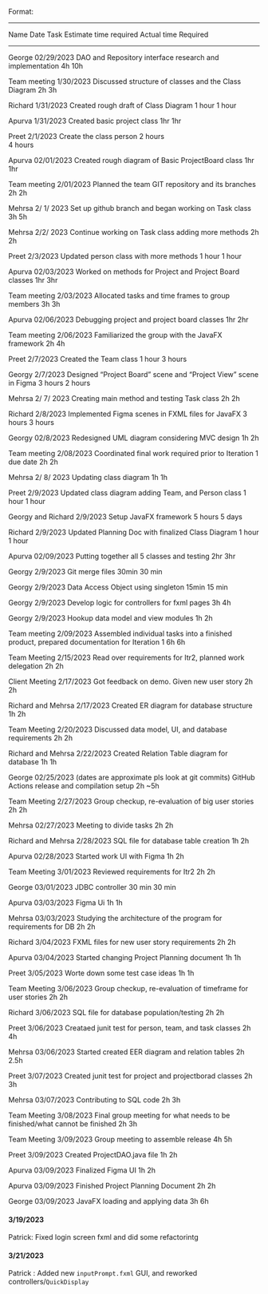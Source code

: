 Format:
********
Name
Date
Task
Estimate time required
Actual time Required
********

George
02/29/2023
DAO and Repository interface research and implementation
4h
10h

Team meeting
1/30/2023
Discussed structure of classes and the Class Diagram
2h
3h

Richard
1/31/2023
Created rough draft of Class Diagram
1 hour
1 hour

Apurva
1/31/2023
Created basic project class 
1hr
1hr 

Preet 
2/1/2023
Create the class person
 2 hours  
4 hours

Apurva 
02/01/2023
Created rough diagram of Basic ProjectBoard class
1hr
1hr

Team meeting
2/01/2023
Planned the team GIT repository and its branches
2h
2h

Mehrsa 
2/ 1/ 2023
Set up github branch and began working on Task class
3h
5h

Mehrsa
2/2/ 2023
Continue working on Task class adding more methods
2h
2h

Preet
2/3/2023
Updated person class with more methods
1 hour
1 hour

Apurva 
02/03/2023
Worked on methods for Project and Project Board classes
1hr
3hr

Team meeting
2/03/2023
Allocated tasks and time frames to group members
3h
3h

Apurva 
02/06/2023
Debugging project and project board classes 
1hr
2hr

Team meeting
2/06/2023
Familiarized the group with the JavaFX framework
2h
4h

Preet
2/7/2023
Created the Team class 
1 hour
3 hours

Georgy
2/7/2023
Designed “Project Board” scene and “Project View” scene in Figma
3 hours
2 hours

Mehrsa
2/ 7/ 2023
Creating main method and testing Task class
2h
2h

Richard
2/8/2023
Implemented Figma scenes in FXML files for JavaFX
3 hours
3 hours

Georgy
02/8/2023
Redesigned UML diagram considering MVC design
1h
2h

Team meeting
2/08/2023
Coordinated final work required prior to Iteration 1 due date
2h
2h

Mehrsa
2/ 8/ 2023
Updating class diagram
1h
1h

Preet
2/9/2023
Updated class diagram adding Team, and Person class
1 hour
1 hour

Georgy and Richard
2/9/2023
Setup JavaFX framework
5 hours
5 days

Richard
2/9/2023
Updated Planning Doc with finalized Class Diagram
1 hour
1 hour

Apurva 
02/09/2023
Putting together all 5 classes and testing 
2hr
3hr

Georgy
2/9/2023
Git merge files
30min
30 min

Georgy
2/9/2023
Data Access Object using singleton
15min
15 min

Georgy
2/9/2023
Develop logic for controllers for fxml pages
3h
4h

Georgy
2/9/2023
Hookup data model and view modules
1h
2h

Team meeting
2/09/2023
Assembled individual tasks into a finished product, prepared documentation for Iteration 1
6h
6h

Team Meeting
2/15/2023
Read over requirements for Itr2, planned work delegation
2h
2h

Client Meeting
2/17/2023
Got feedback on demo. Given new user story
2h
2h

Richard and Mehrsa
2/17/2023
Created ER diagram for database structure
1h
2h

Team Meeting
2/20/2023
Discussed data model, UI, and database requirements
2h
2h

Richard and Mehrsa
2/22/2023
Created Relation Table diagram for database
1h
1h

George
02/25/2023
(dates are approximate pls look at git commits)
GitHub Actions release and compilation setup
2h
~5h

Team Meeting
2/27/2023
Group checkup, re-evaluation of big user stories
2h
2h

Mehrsa
02/27/2023
Meeting to divide tasks
2h
2h

Richard and Mehrsa
2/28/2023
SQL file for database table creation
1h
2h

Apurva
02/28/2023
Started work UI with Figma 
1h
2h

Team Meeting
3/01/2023
Reviewed requirements for Itr2
2h
2h

George
03/01/2023
JDBC controller
30 min
30 min

Apurva
03/03/2023
Figma Ui
1h
1h

Mehrsa
03/03/2023
Studying the architecture of the program for requirements for DB
2h
2h

Richard
3/04/2023
FXML files for new user story requirements
2h
2h

Apurva 
03/04/2023
Started changing Project Planning document 
1h
1h

Preet 
3/05/2023
Worte down some test case ideas
1h
1h

Team Meeting
3/06/2023
Group checkup, re-evaluation of timeframe for user stories
2h
2h

Richard
3/06/2023
SQL file for database population/testing
2h
2h

Preet 
3/06/2023
Creataed junit test for person, team, and task classes 
2h 
4h

Mehrsa
03/06/2023
Started created EER diagram and relation tables 
2h
2.5h

Preet 
3/07/2023
Created junit test for project and projectborad classes
2h 
3h

Mehrsa
03/07/2023
Contributing to SQL code
2h
3h

Team Meeting
3/08/2023
Final group meeting for what needs to be finished/what cannot be finished
2h
3h

Team Meeting
3/09/2023
Group meeting to assemble release
4h
5h

Preet 
3/09/2023
Created ProjectDAO.java file
1h 
2h 

Apurva
03/09/2023
Finalized Figma UI
1h
2h

Apurva
03/09/2023
Finished Project Planning Document 
2h
2h

George
03/09/2023
JavaFX loading and applying data
3h
6h


#### 3/19/2023

Patrick: Fixed login screen fxml and did some refactorintg

#### 3/21/2023

Patrick : Added new `inputPrompt.fxml` GUI, and reworked controllers/`QuickDisplay`
